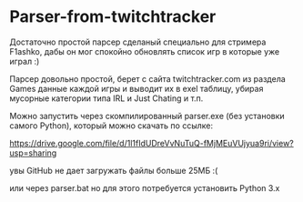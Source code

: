 # Parser-from-twitchtracker

Достаточно простой парсер сделаный специально для стримера F1ashko, дабы он мог спокойно обновлять список игр в которые уже играл :)

Парсер довольно простой, берет с сайта twitchtracker.com из раздела Games данные каждой игры и выводит их в exel таблицу, убирая мусорные категории типа IRL и Just Chating и т.п.

Можно запустить через скомпилированный parser.exe (без установки самого Python), который можно скачать по ссылке: 

https://drive.google.com/file/d/1l1fIdUDreVvNuTuQ-fMjMEuVUjyua9ri/view?usp=sharing

увы GitHub не дает загружать файлы больше 25МБ :(

или через parser.bat но для этого потребуется установить Python 3.x
